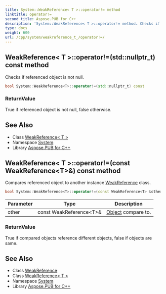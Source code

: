 ```yaml
---
title: System::WeakReference< T >::operator!= method
linktitle: operator!=
second_title: Aspose.PUB for C++
description: 'System::WeakReference< T >::operator!= method. Checks if referenced object is not null in C++.'
type: docs
weight: 600
url: /cpp/system/weakreference_t_/operator!=/
---
```

## WeakReference< T >::operator!=(std::nullptr_t) const method


Checks if referenced object is not null.

```cpp
bool System::WeakReference<T>::operator!=(std::nullptr_t) const
```


### ReturnValue

True if referenced object is not null, false otherwise.

## See Also

* Class [WeakReference< T >](../)
* Namespace [System](../../)
* Library [Aspose.PUB for C++](../../../)
## WeakReference< T >::operator!=(const WeakReference\<T\>\&) const method


Compares referenced object to another instance [WeakReference](../../weakreference/) class.

```cpp
bool System::WeakReference<T>::operator!=(const WeakReference<T> &other) const
```


| Parameter | Type | Description |
| --- | --- | --- |
| other | const WeakReference\<T\>\& | [Object](../../object/) compare to. |

### ReturnValue

True if compared objects reference different objects, false if objects are same.

## See Also

* Class [WeakReference](../../weakreference/)
* Class [WeakReference< T >](../)
* Namespace [System](../../)
* Library [Aspose.PUB for C++](../../../)
